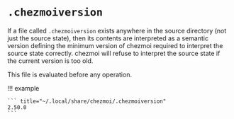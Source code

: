 # `.chezmoiversion`

If a file called `.chezmoiversion` exists anywhere in the source directory (not
just the source state), then its contents are interpreted as a semantic version
defining the minimum version of chezmoi required to interpret the source state
correctly. chezmoi will refuse to interpret the source state if the current
version is too old.

This file is evaluated before any operation.

!!! example

    ``` title="~/.local/share/chezmoi/.chezmoiversion"
    2.50.0
    ```
